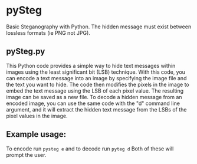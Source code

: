 # pySteg
Basic Steganography with Python. The hidden message must exist between lossless formats (ie PNG not JPG).

## pySteg.py
This Python code provides a simple way to hide text messages within images using the least significant bit (LSB) technique. With this code, you can encode a text message into an image by specifying the image file and the text you want to hide. The code then modifies the pixels in the image to embed the text message using the LSB of each pixel value. The resulting image can be saved as a new file. To decode a hidden message from an encoded image, you can use the same code with the "d" command line argument, and it will extract the hidden text message from the LSBs of the pixel values in the image.

## Example usage:
To encode run `pysteg e` and to decode run `pyteg d`
Both of these will prompt the user.
